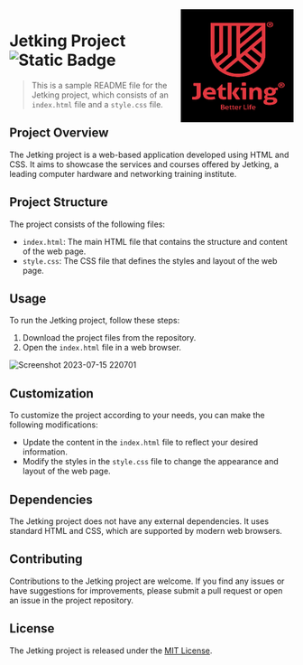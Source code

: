 <img src="jetking.png" align="right" width="200px" height="200px"/>

# Jetking Project   &nbsp; ![Static Badge](https://img.shields.io/badge/Jetking-JK-%23D00013)

> This is a sample README file for the Jetking project, which consists of an `index.html` file and a `style.css` file.

## Project Overview

The Jetking project is a web-based application developed using HTML and CSS. It aims to showcase the services and courses offered by Jetking, a leading computer hardware and networking training institute.

## Project Structure

The project consists of the following files:

- `index.html`: The main HTML file that contains the structure and content of the web page.
- `style.css`: The CSS file that defines the styles and layout of the web page.

## Usage

To run the Jetking project, follow these steps:

1. Download the project files from the repository.
2. Open the `index.html` file in a web browser.

![Screenshot 2023-07-15 220701](https://github.com/Sachin001s/Jetking.Project/assets/128379424/653630c8-2387-4278-a034-1fec5a38baaf)


## Customization

To customize the project according to your needs, you can make the following modifications:

- Update the content in the `index.html` file to reflect your desired information.
- Modify the styles in the `style.css` file to change the appearance and layout of the web page.

## Dependencies

The Jetking project does not have any external dependencies. It uses standard HTML and CSS, which are supported by modern web browsers.

## Contributing

Contributions to the Jetking project are welcome. If you find any issues or have suggestions for improvements, please submit a pull request or open an issue in the project repository.

## License

The Jetking project is released under the [MIT License](LICENSE).


